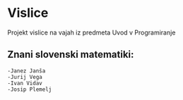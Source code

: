 # Vislice
Projekt vislice na vajah iz predmeta Uvod v Programiranje

## Znani slovenski matematiki:
    -Janez Janša
    -Jurij Vega
    -Ivan Vidav
    -Josip Plemelj